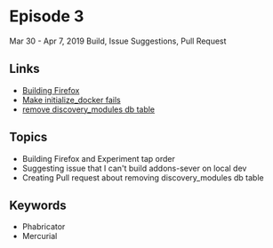 # Episode 3
Mar 30 - Apr 7, 2019
Build, Issue Suggestions, Pull Request

## Links
* [Building Firefox](https://developer.mozilla.org/en-US/docs/Mozilla/Developer_guide/Build_Instructions/Simple_Firefox_build/Linux_and_MacOS_build_preparation)
* [Make initialize_docker fails](https://github.com/mozilla/addons-server/issues/11127)
* [remove discovery_modules db table](https://github.com/mozilla/addons-server/pull/11125)

## Topics
* Building Firefox and Experiment tap order
* Suggesting issue that I can't build addons-sever on local dev
* Creating Pull request about removing discovery_modules db table 

## Keywords
* Phabricator
* Mercurial